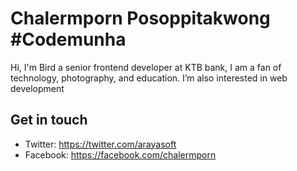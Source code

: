<!--
**chalermporn/chalermporn** is a ✨ _special_ ✨ repository because its `README.md` (this file) appears on your GitHub profile.

Here are some ideas to get you started:

- 🔭 I’m currently working on ...
- 🌱 I’m currently learning ...
- 👯 I’m looking to collaborate on ...
- 🤔 I’m looking for help with ...
- 💬 Ask me about ...
- 📫 How to reach me: ...
- 😄 Pronouns: ...
- ⚡ Fun fact: ...
-->


# Chalermporn Posoppitakwong #Codemunha
Hi, I'm Bird a senior frontend developer at KTB bank, I am a fan of technology, photography, and education. I’m also interested in web development

## Get in touch
- Twitter: https://twitter.com/arayasoft
- Facebook: https://facebook.com/chalermporn
